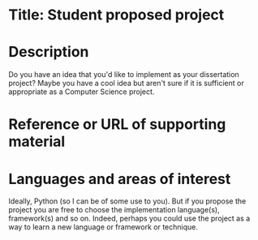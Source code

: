 # Title: Student proposed project

# Description

Do you have an idea that you'd like to implement as your dissertation project? Maybe you have a cool idea but aren't sure if it is sufficient or appropriate as a Computer Science project.

# Reference or URL of supporting material

# Languages and areas of interest

Ideally, Python (so I can be of some use to you). But if you propose the project you are free to choose the implementation language(s), framework(s) and so on. Indeed, perhaps you could use the project as a way to learn a new language or framework or technique.
